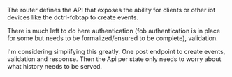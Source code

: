 The router defines the API that exposes the ability for clients or other iot devices like the dctrl-fobtap to create events.

There is much left to do here authentication (fob authentication is in place for some but needs to be formalized/ensured to be complete), validation.

I'm considering simplifying this greatly. One post endpoint to create events, validation and response. Then the Api per state only needs to worry about what history needs to be served.
